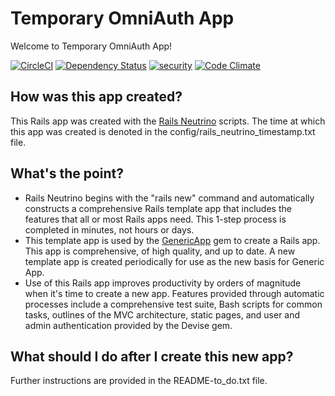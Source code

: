 # Temporary OmniAuth App

Welcome to Temporary OmniAuth App!

[![CircleCI](https://circleci.com/gh/jhsu802701/omni-20170921-154716-750.svg?style=svg)](https://circleci.com/gh/jhsu802701/omni-20170921-154716-750)
[![Dependency Status](https://gemnasium.com/badges/github.com/jhsu802701/omni-20170921-154716-750.svg)](https://gemnasium.com/github.com/jhsu802701/omni-20170921-154716-750)
[![security](https://hakiri.io/github/jhsu802701/omni-20170921-154716-750/master.svg)](https://hakiri.io/github/jhsu802701/omni-20170921-154716-750/master)
[![Code Climate](https://codeclimate.com/github/jhsu802701/omni-20170921-154716-750/badges/gpa.svg)](https://codeclimate.com/github/jhsu802701/omni-20170921-154716-750)

## How was this app created?
This Rails app was created with the 
[Rails Neutrino](https://github.com/jhsu802701/rails_neutrino_5) scripts.  The time at which this app was created is denoted in the config/rails_neutrino_timestamp.txt file.

## What's the point?
* Rails Neutrino begins with the "rails new" command and automatically constructs a comprehensive Rails template app that includes the features that all or most Rails apps need.  This 1-step process is completed in minutes, not hours or days.
* This template app is used by the [GenericApp](https://github.com/jhsu802701/generic_app) gem to create a Rails app.  This app is comprehensive, of high quality, and up to date.  A new template app is created periodically for use as the new basis for Generic App.
* Use of this Rails app improves productivity by orders of magnitude when it's time to create a new app.  Features provided through automatic processes include a comprehensive test suite, Bash scripts for common tasks, outlines of the MVC architecture, static pages, and user and admin authentication provided by the Devise gem.

## What should I do after I create this new app?
Further instructions are provided in the README-to_do.txt file.
